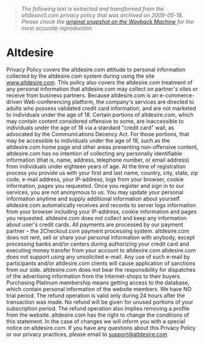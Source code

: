> *The following text is extracted and transformed from the altdesire5.com privacy policy that was archived on 2009-05-18. Please check the [original snapshot on the Wayback Machine](https://web.archive.org/web/20090518095026id_/http%3A//www.altdesire5.com/privacy.php) for the most accurate reproduction.*

# Altdesire

Privacy Policy covers the altdesire.com attitude to personal information collected by the altdesire.com system during using the site www.altdesire.com. This policy also covers the altdesire.com treatment of any personal information that altdesire.com may collect on partner's sites or receive from business partners. Because altdesire.com is an e-commerce-driven Web-conferencing platform, the company's services are directed to adults who possess validated credit card information, and are not marketed to individuals under the age of 18. Certain portions of altdesire.com, which may contain content considered offensive to some, are inaccessible to individuals under the age of 18 via a standard "credit card" wall, as advocated by the Communications Decency Act. For those portions, that may be accessible to individuals under the age of 18, such as the altdesire.com home page and other areas presenting non-offensive content, altdesire.com has no intention of collecting any personally identifiable information (that is, name, address, telephone number, or email address) from individuals under eighteen years of age. At the time of registration process you provide us with your first and last name, country, city, state, zip code, e-mail address, your IP-address, logs from your browser, cookie information, pages you requested. Once you register and sign in to our services, you are not anonymous to us. You may update your personal information anytime and supply additional information about yourself. altdesire.com automatically receives and records to server logs information from your browser including your IP-address, cookie information and pages you requested. altdesire.com does not collect and keep any information about user's credit cards. All payments are processed by our payment partner – the 2Checkout.com payment processing system. altdesire.com does not rent, sell or share your personal information with anybody, except processing banks and/or centers during authorizing your credit card and executing money transfer from your account to altdesire.com altdesire.com does not support using any unsolicited e-mail. Any use of such e-mail by participants and/or altdesire.com clients will cause application of sanctions from our side. altdesire.com does not bear the responsibility for dispatches of the advertising information from the Internet-shops to their buyers. Purchasing Platinum membership means getting access to the database, which contain personal information of the website members. We have NO trial period. The refund operation is valid only during 24 hours after the transaction was made. No refund will be given for unused portions of your subscription period. The refund operation also implies removing a profile from the website. altdesire.com has the right to change the conditions of this statement. In the case of changes we will inform you with a special notice on altdesire.com. If you have any questions about this Privacy Policy or our privacy practices, please email to [support@altdesire.com](mailto:support@altdesire.com)

[](https://web.archive.org/)
